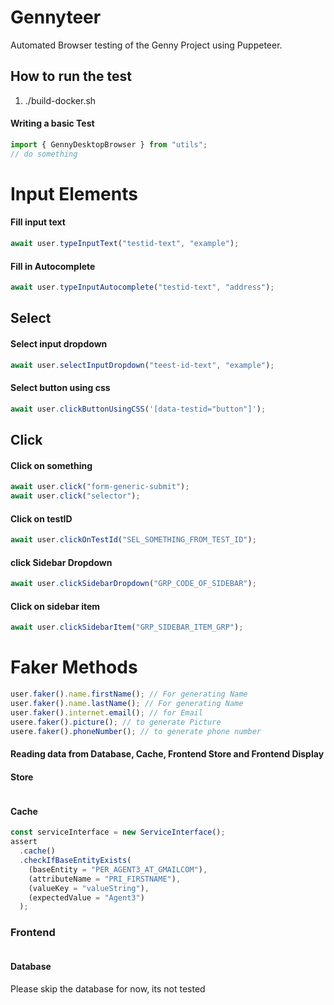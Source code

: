 # Gennyteer

Automated Browser testing of the Genny Project using Puppeteer.

## How to run the test

1. ./build-docker.sh

#### Writing a basic Test

```javascript
import { GennyDesktopBrowser } from "utils";
// do something
```

# Input Elements

#### Fill input text

```javascript
await user.typeInputText("testid-text", "example");
```

#### Fill in Autocomplete

```javascript
await user.typeInputAutocomplete("testid-text", "address");
```

## Select

#### Select input dropdown

```javascript
await user.selectInputDropdown("teest-id-text", "example");
```

#### Select button using css

```javascript
await user.clickButtonUsingCSS('[data-testid="button"]');
```

## Click

#### Click on something

```javascript
await user.click("form-generic-submit");
await user.click("selector");
```

#### Click on testID

```javascript
await user.clickOnTestId("SEL_SOMETHING_FROM_TEST_ID");
```

#### click Sidebar Dropdown

```javascript
await user.clickSidebarDropdown("GRP_CODE_OF_SIDEBAR");
```

#### Click on sidebar item

```javascript
await user.clickSidebarItem("GRP_SIDEBAR_ITEM_GRP");
```

# Faker Methods

```javascript
user.faker().name.firstName(); // For generating Name
user.faker().name.lastName(); // For generating Name
user.faker().internet.email(); // for Email
usere.faker().picture(); // to generate Picture
usere.faker().phoneNumber(); // to generate phone number
```

#### Reading data from Database, Cache, Frontend Store and Frontend Display

#### Store

```javascript
```

#### Cache

```javascript
const serviceInterface = new ServiceInterface();
assert
  .cache()
  .checkIfBaseEntityExists(
    (baseEntity = "PER_AGENT3_AT_GMAILCOM"),
    (attributeName = "PRI_FIRSTNAME"),
    (valueKey = "valueString"),
    (expectedValue = "Agent3")
  );
```

### Frontend

```javascript
```

#### Database

Please skip the database for now, its not tested
